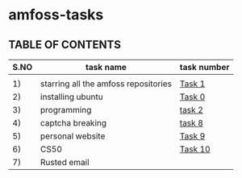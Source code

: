 # amfoss-tasks      
## TABLE OF CONTENTS


| **S.NO** | **task name** | **task number** |
|------------|-----------------|-------------------|
|            |                 |                   |
|     1)     |starring all the amfoss repositories| [Task 1](https://github.com/AdityaAshvin/amfoss-tasks/tree/master/task%201)|
|     2)     |installing ubuntu | [Task 0]( https://github.com/AdityaAshvin/amfoss-tasks/tree/master/task%200 )|
|     3)     |programming      | [task 2]( https://github.com/AdityaAshvin/amfoss-tasks/tree/master/task%202 )|
|     4)     |captcha breaking | [task 8](  https://github.com/AdityaAshvin/amfoss-tasks/tree/master/task%208)|
|     5)     |personal website | [Task 9](https://github.com/AdityaAshvin/amfoss-tasks/tree/master/task%209 )|
|     6)     | CS50            | [Task 10](https://github.com/AdityaAshvin/amfoss-tasks/tree/master/task%2010 )|
|     7)     | Rusted email    | |Task7]( https://github.com/AdityaAshvin/amfoss-tasks/tree/master/task7)|



